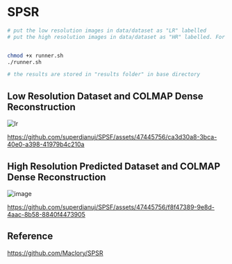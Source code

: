 # SPSR

```bash
# put the low resolution images in data/dataset as "LR" labelled
# put the high resolution images in data/dataset as "HR" labelled. For inferene, the low resolutions images can be put in "HR" folder


chmod +x runner.sh
./runner.sh

# the results are stored in "results folder" in base directory
```

## Low Resolution Dataset and COLMAP Dense Reconstruction

![lr](https://github.com/superdianuj/SPSF/assets/47445756/5b1e3b85-3807-42fc-85ec-e3344a807949)




https://github.com/superdianuj/SPSF/assets/47445756/ca3d30a8-3bca-40e0-a398-41979b4c210a



## High Resolution Predicted Dataset and COLMAP Dense Reconstruction

![image](https://github.com/superdianuj/SPSF/assets/47445756/817978ba-ea4f-42b8-9d66-baa2a77eb9e8)



https://github.com/superdianuj/SPSF/assets/47445756/f8f47389-9e8d-4aac-8b58-8840f4473905





## Reference
https://github.com/Maclory/SPSR

